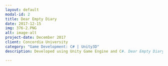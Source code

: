 ```yaml
---
layout: default
modal-id: 2
title: Dear Empty Diary
date: 2017-12-15
img: 376-2.PNG
alt: image-alt
project-date: December 2017
client: Concordia University
category: "Game Development: C# | Unity3D"
description: Developed using Unity Game Engine and C#. Dear Empty Diary is an overhead 2D based story game, where the objective is to solve the puzzles in order to proceed to the next level while being immersed in the games story line.

---
```

